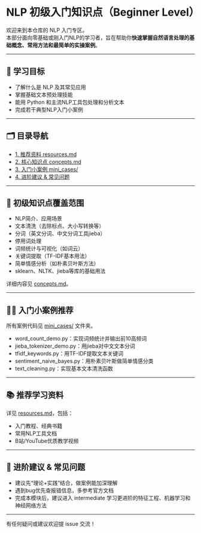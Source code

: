 # NLP 初级入门知识点（Beginner Level）

欢迎来到本仓库的 NLP 入门专区。  
本部分面向零基础或刚入门NLP的学习者，旨在帮助你**快速掌握自然语言处理的基础概念、常用方法和最简单的实操案例**。

---

## 🎯 学习目标

- 了解什么是 NLP 及其常见应用
- 掌握基础文本预处理技能
- 能用 Python 和主流NLP工具包处理和分析文本
- 完成若干典型NLP入门小案例

---

## 🗂️ 目录导航

- [1. 推荐资料 resources.md](./resources.md)
- [2. 核心知识点 concepts.md](./concepts.md)
- [3. 入门小案例 mini_cases/](./mini_cases/)
- [4. 进阶建议 & 常见问题](#进阶建议--常见问题)

---

## 📝 初级知识点覆盖范围

- NLP简介、应用场景
- 文本清洗（去除标点、大小写转换等）
- 分词（英文分词、中文分词工具jieba）
- 停用词处理
- 词频统计与可视化（如词云）
- 关键词提取（TF-IDF基本用法）
- 简单情感分析（如朴素贝叶斯方法）
- sklearn、NLTK、jieba等库的基础用法

详细内容见 [concepts.md](./concepts.md)。

---

## 🧑‍💻 入门小案例推荐

所有案例代码见 [mini_cases/](./mini_cases/) 文件夹。

- word_count_demo.py：实现词频统计并输出前10高频词
- jieba_tokenizer_demo.py：用jieba对中文文本分词
- tfidf_keywords.py：用TF-IDF提取文本关键词
- sentiment_naive_bayes.py：用朴素贝叶斯做简单情感分类
- text_cleaning.py：实现基本文本清洗函数

---

## 📚 推荐学习资料

详见 [resources.md](./resources.md)，包括：
- 入门教程、经典书籍
- 常用NLP工具文档
- B站/YouTube优质教学视频

---

## 🚀 进阶建议 & 常见问题

- 建议先“理论+实践”结合，做案例能加深理解
- 遇到bug优先查报错信息，多参考官方文档
- 完成本模块后，建议进入 intermediate 学习更进阶的特征工程、机器学习和神经网络方法

---

有任何疑问或建议欢迎提 issue 交流！
